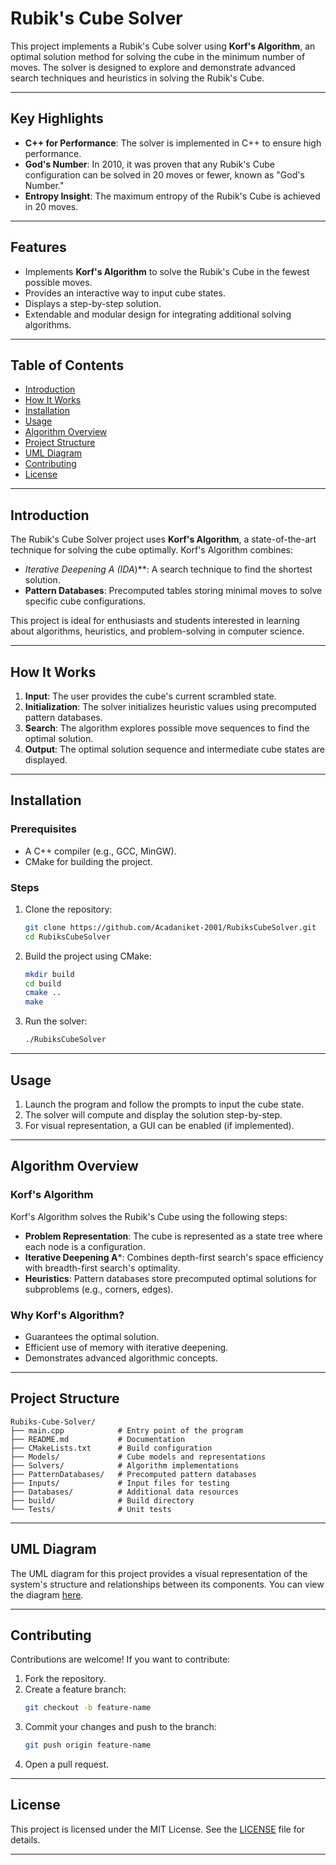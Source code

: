 # Rubik's Cube Solver

This project implements a Rubik's Cube solver using **Korf's Algorithm**, an optimal solution method for solving the cube in the minimum number of moves. The solver is designed to explore and demonstrate advanced search techniques and heuristics in solving the Rubik's Cube.

---

## Key Highlights

- **C++ for Performance**: The solver is implemented in C++ to ensure high performance.
- **God's Number**: In 2010, it was proven that any Rubik's Cube configuration can be solved in 20 moves or fewer, known as "God's Number."
- **Entropy Insight**: The maximum entropy of the Rubik's Cube is achieved in 20 moves.

---

## Features

- Implements **Korf's Algorithm** to solve the Rubik's Cube in the fewest possible moves.
- Provides an interactive way to input cube states.
- Displays a step-by-step solution.
- Extendable and modular design for integrating additional solving algorithms.

---

## Table of Contents

- [Introduction](#introduction)
- [How It Works](#how-it-works)
- [Installation](#installation)
- [Usage](#usage)
- [Algorithm Overview](#algorithm-overview)
- [Project Structure](#project-structure)
- [UML Diagram](#uml-diagram)
- [Contributing](#contributing)
- [License](#license)

---

## Introduction

The Rubik's Cube Solver project uses **Korf's Algorithm**, a state-of-the-art technique for solving the cube optimally. Korf's Algorithm combines:

- **Iterative Deepening A* (IDA*)**: A search technique to find the shortest solution.
- **Pattern Databases**: Precomputed tables storing minimal moves to solve specific cube configurations.

This project is ideal for enthusiasts and students interested in learning about algorithms, heuristics, and problem-solving in computer science.

---

## How It Works

1. **Input**: The user provides the cube's current scrambled state.
2. **Initialization**: The solver initializes heuristic values using precomputed pattern databases.
3. **Search**: The algorithm explores possible move sequences to find the optimal solution.
4. **Output**: The optimal solution sequence and intermediate cube states are displayed.

---

## Installation

### Prerequisites

- A C++ compiler (e.g., GCC, MinGW).
- CMake for building the project.

### Steps

1. Clone the repository:
   ```bash
   git clone https://github.com/Acadaniket-2001/RubiksCubeSolver.git
   cd RubiksCubeSolver
   ```

2. Build the project using CMake:
   ```bash
   mkdir build
   cd build
   cmake ..
   make
   ```

3. Run the solver:
   ```bash
   ./RubiksCubeSolver
   ```

---

## Usage

1. Launch the program and follow the prompts to input the cube state.
2. The solver will compute and display the solution step-by-step.
3. For visual representation, a GUI can be enabled (if implemented).

---

## Algorithm Overview

### Korf's Algorithm

Korf's Algorithm solves the Rubik's Cube using the following steps:

- **Problem Representation**: The cube is represented as a state tree where each node is a configuration.
- **Iterative Deepening A***: Combines depth-first search's space efficiency with breadth-first search's optimality.
- **Heuristics**: Pattern databases store precomputed optimal solutions for subproblems (e.g., corners, edges).

### Why Korf's Algorithm?

- Guarantees the optimal solution.
- Efficient use of memory with iterative deepening.
- Demonstrates advanced algorithmic concepts.

---

## Project Structure

```
Rubiks-Cube-Solver/
├── main.cpp            # Entry point of the program
├── README.md           # Documentation
├── CMakeLists.txt      # Build configuration
├── Models/             # Cube models and representations
├── Solvers/            # Algorithm implementations
├── PatternDatabases/   # Precomputed pattern databases
├── Inputs/             # Input files for testing
├── Databases/          # Additional data resources
├── build/              # Build directory
└── Tests/              # Unit tests
```

---

## UML Diagram

The UML diagram for this project provides a visual representation of the system's structure and relationships between its components. You can view the diagram [here](https://drive.google.com/file/d/1_BJM2OdThMZySpFsE0QCIImm12JJr5Yr/view).

---

## Contributing

Contributions are welcome! If you want to contribute:

1. Fork the repository.
2. Create a feature branch:
   ```bash
   git checkout -b feature-name
   ```
3. Commit your changes and push to the branch:
   ```bash
   git push origin feature-name
   ```
4. Open a pull request.

---

## License

This project is licensed under the MIT License. See the [LICENSE](LICENSE) file for details.

---